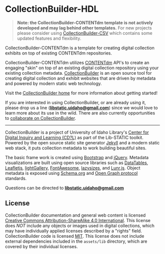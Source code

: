 # CollectionBuilder-HDL

> **Note: the CollectionBuilder-CONTENTdm template is not actively developed and may lag behind other templates.**
> For new projects please consider using [CollectionBuilder-CSV](https://github.com/CollectionBuilder/collectionbuilder-csv) which contains some updated features and flexibility.

CollectionBuilder-CONTENTdm is a template for creating digital collection exhibits on top of existing CONTENTdm repositories.

CollectionBuilder-CONTENTdm utilizes [CONTENTdm](https://www.oclc.org/en/contentdm.html) API's to create an engaging "skin" on top of an existing digital collection repository using your existing collection metadata.
[CollectionBuilder](https://github.com/CollectionBuilder/) is an open source tool for creating digital collection and exhibit websites that are driven by metadata and powered by modern static web technology.

Visit the [CollectionBuilder home](https://collectionbuilder.github.io/) for more information about getting started!

If you are interested in using CollectionBuilder, or are already using it, please drop us a line (**libstatic.uidaho@gmail.com**) since we would love to learn more about its use in the wild. 
There are also currently opportunities to [collaborate on CollectionBuilder](https://collectionbuilder.github.io/about.html#the-grant).

----------

CollectionBuilder is a project of University of Idaho Library's [Center for Digital Inquiry and Learning (CD?L)](https://cdil.lib.uidaho.edu/) as part of the Lib-STATIC toolkit. 
Powered by the open source static site generator [Jekyll](https://jekyllrb.com/) and a modern static web stack, it puts collection metadata to work building beautiful sites.

The basic frame work is created using [Bootstrap](https://getbootstrap.com/) and [jQuery](https://jquery.com/).
Metadata visualizations are built using open source libraries such as [DataTables](https://datatables.net/), [Leafletjs](http://leafletjs.com/), [lightGallery](http://sachinchoolur.github.io/lightGallery/), [FontAwesome](https://fontawesome.com/), [lazysizes](https://github.com/aFarkas/lazysizes), and [Lunr.js](https://lunrjs.com/).
Object metadata is exposed using [Schema.org](http://schema.org) and [Open Graph protocol](http://ogp.me/) standards.

Questions can be directed to **libstatic.uidaho@gmail.com**

## License

CollectionBuilder documentation and general web content is licensed [Creative Commons Attribution-ShareAlike 4.0 International](http://creativecommons.org/licenses/by-sa/4.0/). 
This license does *NOT* include any objects or images used in digital collections, which may have individually applied licenses described by a "rights" field.
CollectionBuilder code is licensed [MIT](https://github.com/CollectionBuilder/collectionbuilder-contentdm/blob/main/LICENSE). 
This license does not include external dependencies included in the `assets/lib` directory, which are covered by their individual licenses.
